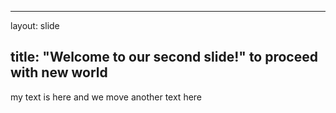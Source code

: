 ---
layout: slide

title: "Welcome to our second slide!"
to proceed with new world
--

my text is here and we move
another text here
